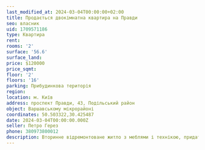 ```yaml
---
last_modified_at: 2024-03-04T00:00:00+02:00
title: Продається двокімнатна квартира на Правди
seo: власник
uid: 1709571186
type: Квартира
rent:
rooms: '2'
surface: '56.6'
surface_land:
price: $120000
price_sqmt:
floor: '2'
floors: '16'
parking: Прибудинкова територія
region:
location: м. Київ
address: проспект Правди, 43, Подільський район
object: Варшавському мікрорайоні
coordinates: 50.503322,30.425487
date: 2024-03-04T00:00:00.000Z
seller: Петро Герез
phone: 380973800012
description: Вторинне відремонтоване житло з меблями і технікою, придатне і готове для проживання
---
```

